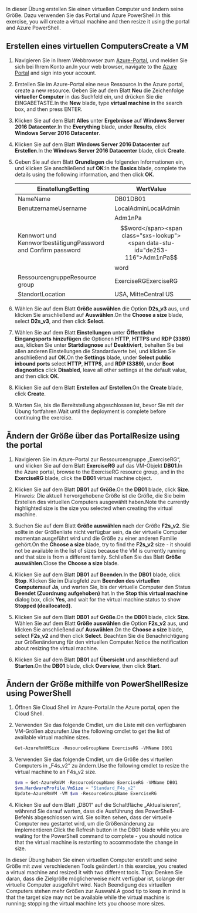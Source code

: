 <span data-ttu-id="de253-101">In dieser Übung erstellen Sie einen virtuellen Computer und ändern seine Größe. Dazu verwenden Sie das Portal und Azure PowerShell.</span><span class="sxs-lookup"><span data-stu-id="de253-101">In this exercise, you will create a virtual machine and then resize it using the portal and Azure PowerShell.</span></span>

## <a name="create-a-vm"></a><span data-ttu-id="de253-102">Erstellen eines virtuellen Computers</span><span class="sxs-lookup"><span data-stu-id="de253-102">Create a VM</span></span>

1. <span data-ttu-id="de253-103">Navigieren Sie in Ihrem Webbrowser zum [Azure-Portal](https://portal.azure.com?azure-portal=true), und melden Sie sich bei Ihrem Konto an.</span><span class="sxs-lookup"><span data-stu-id="de253-103">In your web browser, navigate to the [Azure Portal](https://portal.azure.com?azure-portal=true) and sign into your account.</span></span>

1. <span data-ttu-id="de253-104">Erstellen Sie im Azure-Portal eine neue Ressource.</span><span class="sxs-lookup"><span data-stu-id="de253-104">In the Azure portal, create a new resource.</span></span> <span data-ttu-id="de253-105">Geben Sie auf dem Blatt **Neu** die Zeichenfolge **virtueller Computer** in das Suchfeld ein, und drücken Sie die EINGABETASTE.</span><span class="sxs-lookup"><span data-stu-id="de253-105">In the **New** blade, type **virtual machine** in the search box, and then press ENTER.</span></span>

1. <span data-ttu-id="de253-106">Klicken Sie auf dem Blatt **Alles** unter **Ergebnisse** auf **Windows Server 2016 Datacenter**.</span><span class="sxs-lookup"><span data-stu-id="de253-106">In the **Everything** blade, under **Results**, click **Windows Server 2016 Datacenter**.</span></span>

1. <span data-ttu-id="de253-107">Klicken Sie auf dem Blatt **Windows Server 2016 Datacenter** auf **Erstellen**.</span><span class="sxs-lookup"><span data-stu-id="de253-107">In the **Windows Server 2016 Datacenter** blade, click **Create**.</span></span>

1. <span data-ttu-id="de253-108">Geben Sie auf dem Blatt **Grundlagen** die folgenden Informationen ein, und klicken Sie anschließend auf **OK**:</span><span class="sxs-lookup"><span data-stu-id="de253-108">In the **Basics** blade, complete the details using the following information, and then click **OK**.</span></span>

    |<span data-ttu-id="de253-109">Einstellung</span><span class="sxs-lookup"><span data-stu-id="de253-109">Setting</span></span>|<span data-ttu-id="de253-110">Wert</span><span class="sxs-lookup"><span data-stu-id="de253-110">Value</span></span>|
    |---|---|
    |<span data-ttu-id="de253-111">Name</span><span class="sxs-lookup"><span data-stu-id="de253-111">Name</span></span>|<span data-ttu-id="de253-112">DB01</span><span class="sxs-lookup"><span data-stu-id="de253-112">DB01</span></span>|
    |<span data-ttu-id="de253-113">Benutzername</span><span class="sxs-lookup"><span data-stu-id="de253-113">Username</span></span>|<span data-ttu-id="de253-114">LocalAdmin</span><span class="sxs-lookup"><span data-stu-id="de253-114">LocalAdmin</span></span>|
    |<span data-ttu-id="de253-115">Kennwort und Kennwortbestätigung</span><span class="sxs-lookup"><span data-stu-id="de253-115">Password and Confirm password</span></span>|<span data-ttu-id="de253-116">Adm1nPa$$word</span><span class="sxs-lookup"><span data-stu-id="de253-116">Adm1nPa$$word</span></span>|
    |<span data-ttu-id="de253-117">Ressourcengruppe</span><span class="sxs-lookup"><span data-stu-id="de253-117">Resource group</span></span>|<span data-ttu-id="de253-118">ExerciseRG</span><span class="sxs-lookup"><span data-stu-id="de253-118">ExerciseRG</span></span>|
    |<span data-ttu-id="de253-119">Standort</span><span class="sxs-lookup"><span data-stu-id="de253-119">Location</span></span>|<span data-ttu-id="de253-120">USA, Mitte</span><span class="sxs-lookup"><span data-stu-id="de253-120">Central US</span></span>|

1. <span data-ttu-id="de253-121">Wählen Sie auf dem Blatt **Größe auswählen** die Option **D2s_v3** aus, und klicken Sie anschließend auf **Auswählen**.</span><span class="sxs-lookup"><span data-stu-id="de253-121">On the **Choose a size** blade, select **D2s_v3**, and then click **Select**.</span></span>

1. <span data-ttu-id="de253-122">Wählen Sie auf dem Blatt **Einstellungen** unter **Öffentliche Eingangsports hinzufügen** die Optionen **HTTP**, **HTTPS** und **RDP (3389)** aus, klicken Sie unter **Startdiagnose** auf **Deaktiviert**, behalten Sie bei allen anderen Einstellungen die Standardwerte bei, und klicken Sie anschließend auf **OK**.</span><span class="sxs-lookup"><span data-stu-id="de253-122">On the **Settings** blade, under **Select public inbound ports** select **HTTP**, **HTTPS**, and **RDP (3389)**, under **Boot diagnostics** click **Disabled**, leave all other settings at the default value, and then click **OK**.</span></span>

1. <span data-ttu-id="de253-123">Klicken Sie auf dem Blatt **Erstellen** auf **Erstellen**.</span><span class="sxs-lookup"><span data-stu-id="de253-123">On the **Create** blade, click **Create**.</span></span>

1. <span data-ttu-id="de253-124">Warten Sie, bis die Bereitstellung abgeschlossen ist, bevor Sie mit der Übung fortfahren.</span><span class="sxs-lookup"><span data-stu-id="de253-124">Wait until the deployment is complete before continuing the exercise.</span></span>

## <a name="resize-using-the-portal"></a><span data-ttu-id="de253-125">Ändern der Größe über das Portal</span><span class="sxs-lookup"><span data-stu-id="de253-125">Resize using the portal</span></span>

1. <span data-ttu-id="de253-126">Navigieren Sie im Azure-Portal zur Ressourcengruppe „ExerciseRG“, und klicken Sie auf dem Blatt **ExerciseRG** auf das VM-Objekt **DB01**.</span><span class="sxs-lookup"><span data-stu-id="de253-126">In the Azure portal, browse to the ExerciseRG resource group, and in the **ExerciseRG** blade, click the **DB01** virtual machine object.</span></span>

1. <span data-ttu-id="de253-127">Klicken Sie auf dem Blatt **DB01** auf **Größe**.</span><span class="sxs-lookup"><span data-stu-id="de253-127">On the **DB01** blade, click **Size**.</span></span> <span data-ttu-id="de253-128">Hinweis: Die aktuell hervorgehobene Größe ist die Größe, die Sie beim Erstellen des virtuellen Computers ausgewählt haben.</span><span class="sxs-lookup"><span data-stu-id="de253-128">Note the currently highlighted size is the size you selected when creating the virtual machine.</span></span>

1. <span data-ttu-id="de253-129">Suchen Sie auf dem Blatt **Größe auswählen** nach der Größe **F2s_v2**. Sie sollte in der Größenliste nicht verfügbar sein, da der virtuelle Computer momentan ausgeführt wird und die Größe zu einer anderen Familie gehört.</span><span class="sxs-lookup"><span data-stu-id="de253-129">On the **Choose a size** blade, try to find the **F2s_v2** size - it should not be available in the list of sizes because the VM is currently running and that size is from a different family.</span></span> <span data-ttu-id="de253-130">Schließen Sie das Blatt **Größe auswählen**.</span><span class="sxs-lookup"><span data-stu-id="de253-130">Close the **Choose a size** blade.</span></span>

1. <span data-ttu-id="de253-131">Klicken Sie auf dem Blatt **DB01** auf **Beenden**.</span><span class="sxs-lookup"><span data-stu-id="de253-131">In the **DB01** blade, click **Stop**.</span></span> <span data-ttu-id="de253-132">Klicken Sie im Dialogfeld zum **Beenden des virtuellen Computers**auf **Ja**, und warten Sie, bis der virtuelle Computer den Status **Beendet (Zuordnung aufgehoben)** hat.</span><span class="sxs-lookup"><span data-stu-id="de253-132">In the **Stop this virtual machine** dialog box, click **Yes**, and wait for the virtual machine status to show **Stopped (deallocated)**.</span></span>

1. <span data-ttu-id="de253-133">Klicken Sie auf dem Blatt **DB01** auf **Größe**.</span><span class="sxs-lookup"><span data-stu-id="de253-133">On the **DB01** blade, click **Size**.</span></span> <span data-ttu-id="de253-134">Wählen Sie auf dem Blatt **Größe auswählen** die Option **F2s_v2** aus, und klicken Sie anschließend auf **Auswählen**.</span><span class="sxs-lookup"><span data-stu-id="de253-134">On the **Choose a size** blade, select **F2s_v2** and then click **Select**.</span></span> <span data-ttu-id="de253-135">Beachten Sie die Benachrichtigung zur Größenänderung für den virtuellen Computer.</span><span class="sxs-lookup"><span data-stu-id="de253-135">Notice the notification about resizing the virtual machine.</span></span>

1. <span data-ttu-id="de253-136">Klicken Sie auf dem Blatt **DB01** auf **Übersicht** und anschließend auf **Starten**.</span><span class="sxs-lookup"><span data-stu-id="de253-136">On the **DB01** blade, click **Overview**, then click **Start**.</span></span>

## <a name="resize-using-powershell"></a><span data-ttu-id="de253-137">Ändern der Größe mithilfe von PowerShell</span><span class="sxs-lookup"><span data-stu-id="de253-137">Resize using PowerShell</span></span>

1. <span data-ttu-id="de253-138">Öffnen Sie Cloud Shell im Azure-Portal.</span><span class="sxs-lookup"><span data-stu-id="de253-138">In the Azure portal, open the Cloud Shell.</span></span>

1. <span data-ttu-id="de253-139">Verwenden Sie das folgende Cmdlet, um die Liste mit den verfügbaren VM-Größen abzurufen.</span><span class="sxs-lookup"><span data-stu-id="de253-139">Use the following cmdlet to get the list of available virtual machine sizes.</span></span>

    ```PowerShell
    Get-AzureRmVMSize -ResourceGroupName ExerciseRG -VMName DB01
    ```

1. <span data-ttu-id="de253-140">Verwenden Sie das folgende Cmdlet, um die Größe des virtuellen Computers in „F4s_v2“ zu ändern.</span><span class="sxs-lookup"><span data-stu-id="de253-140">Use the following cmdlet to resize the virtual machine to an F4s_v2 size.</span></span>

    ```PowerShell
    $vm = Get-AzureRmVM -ResourceGroupName ExerciseRG -VMName DB01
    $vm.HardwareProfile.VmSize = "Standard_F4s_v2"
    Update-AzureRmVM -VM $vm -ResourceGroupName ExerciseRG
    ```

1. <span data-ttu-id="de253-141">Klicken Sie auf dem Blatt „DB01“ auf die Schaltfläche „Aktualisieren“, während Sie darauf warten, dass die Ausführung des PowerShell-Befehls abgeschlossen wird. Sie sollten sehen, dass der virtuelle Computer neu gestartet wird, um die Größenänderung zu implementieren.</span><span class="sxs-lookup"><span data-stu-id="de253-141">Click the Refresh button in the DB01 blade while you are waiting for the PowerShell command to complete - you should notice that the virtual machine is restarting to accommodate the change in size.</span></span>

<span data-ttu-id="de253-142">In dieser Übung haben Sie einen virtuellen Computer erstellt und seine Größe mit zwei verschiedenen Tools geändert.</span><span class="sxs-lookup"><span data-stu-id="de253-142">In this exercise, you created a virtual machine and resized it with two different tools.</span></span> <span data-ttu-id="de253-143">Tipp: Denken Sie daran, dass die Zielgröße möglicherweise nicht verfügbar ist, solange der virtuelle Computer ausgeführt wird. Nach Beendigung des virtuellen Computers stehen mehr Größen zur Auswahl.</span><span class="sxs-lookup"><span data-stu-id="de253-143">A good tip to keep in mind is that the target size may not be available while the virtual machine is running; stopping the virtual machine lets you choose more sizes.</span></span>